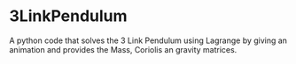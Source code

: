 # 3LinkPendulum
A python code that solves the 3 Link Pendulum using Lagrange by giving an animation and provides the Mass, Coriolis an gravity matrices. 

